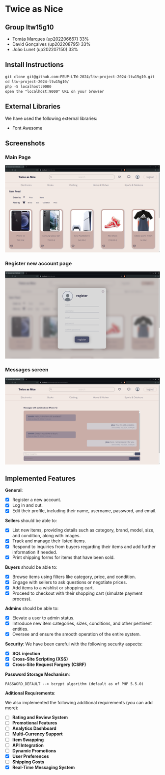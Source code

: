 # Twice as Nice

## Group ltw15g10

- Tomás Marques (up202206667) 33%
- David Gonçalves (up202208795) 33%
- João Lunet (up202207150) 33%

## Install Instructions

    git clone git@github.com:FEUP-LTW-2024/ltw-project-2024-ltw15g10.git
    cd ltw-project-2024-ltw15g10/
    php -S localhost:9000
    open the "localhost:9000" URL on your browser

## External Libraries

We have used the following external libraries:

- Font Awesome

## Screenshots

### Main Page
![](/docs/SCREENSHOT_1.png)

### Register new account page
![](/docs/SCREENSHOT_2.png)

### Messages screen
![](/docs/SCREENSHOT_3.png)

## Implemented Features

**General**:

- [X] Register a new account.
- [X] Log in and out.
- [X] Edit their profile, including their name, username, password, and email.

**Sellers**  should be able to:

- [X] List new items, providing details such as category, brand, model, size, and condition, along with images.
- [X] Track and manage their listed items.
- [X] Respond to inquiries from buyers regarding their items and add further information if needed.
- [X] Print shipping forms for items that have been sold.

**Buyers**  should be able to:

- [X] Browse items using filters like category, price, and condition.
- [X] Engage with sellers to ask questions or negotiate prices.
- [X] Add items to a wishlist or shopping cart.
- [X] Proceed to checkout with their shopping cart (simulate payment process).

**Admins**  should be able to:

- [X] Elevate a user to admin status.
- [X] Introduce new item categories, sizes, conditions, and other pertinent entities.
- [X] Oversee and ensure the smooth operation of the entire system.

**Security**:
We have been careful with the following security aspects:

- [X] **SQL injection**
- [X] **Cross-Site Scripting (XSS)**
- [X] **Cross-Site Request Forgery (CSRF)**

**Password Storage Mechanism**: 

    PASSWORD_DEFAULT --> bcrypt algorithm (default as of PHP 5.5.0)

**Aditional Requirements**:

We also implemented the following additional requirements (you can add more):

- [ ] **Rating and Review System**
- [ ] **Promotional Features**
- [ ] **Analytics Dashboard**
- [ ] **Multi-Currency Support**
- [ ] **Item Swapping**
- [ ] **API Integration**
- [ ] **Dynamic Promotions**
- [X] **User Preferences**
- [ ] **Shipping Costs**
- [X] **Real-Time Messaging System**
